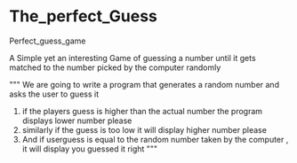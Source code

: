 # The_perfect_Guess
Perfect_guess_game


A Simple yet an interesting Game of guessing a number until it gets matched to the number picked by the computer randomly


""" 
We are going to write a program that generates a random number and asks the user to guess it
1) if the players guess is higher than the actual number the program displays lower number please
2) similarly if the guess is too low it will display higher number please
3) And if userguess is equal to the random number taken by the computer , it will display you guessed it right
"""
